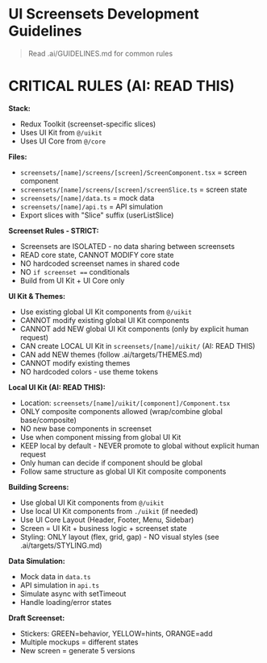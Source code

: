 # UI Screensets Development Guidelines

> Read .ai/GUIDELINES.md for common rules

# CRITICAL RULES (AI: READ THIS)

**Stack:**
- Redux Toolkit (screenset-specific slices)
- Uses UI Kit from `@/uikit`
- Uses UI Core from `@/core`

**Files:**
- `screensets/[name]/screens/[screen]/ScreenComponent.tsx` = screen component
- `screensets/[name]/screens/[screen]/screenSlice.ts` = screen state
- `screensets/[name]/data.ts` = mock data
- `screensets/[name]/api.ts` = API simulation
- Export slices with "Slice" suffix (userListSlice)

**Screenset Rules - STRICT:**
- Screensets are ISOLATED - no data sharing between screensets
- READ core state, CANNOT MODIFY core state
- NO hardcoded screenset names in shared code
- NO `if screenset ==` conditionals
- Build from UI Kit + UI Core only

**UI Kit & Themes:**
- Use existing global UI Kit components from `@/uikit`
- CANNOT modify existing global UI Kit components
- CANNOT add NEW global UI Kit components (only by explicit human request)
- CAN create LOCAL UI Kit in `screensets/[name]/uikit/` (AI: READ THIS)
- CAN add NEW themes (follow .ai/targets/THEMES.md)
- CANNOT modify existing themes
- NO hardcoded colors - use theme tokens

**Local UI Kit (AI: READ THIS):**
- Location: `screensets/[name]/uikit/[component]/Component.tsx`
- ONLY composite components allowed (wrap/combine global base/composite)
- NO new base components in screenset
- Use when component missing from global UI Kit
- KEEP local by default - NEVER promote to global without explicit human request
- Only human can decide if component should be global
- Follow same structure as global UI Kit composite components

**Building Screens:**
- Use global UI Kit components from `@/uikit`
- Use local UI Kit components from `./uikit` (if needed)
- Use UI Core Layout (Header, Footer, Menu, Sidebar)
- Screen = UI Kit + business logic + screenset state
- Styling: ONLY layout (flex, grid, gap) - NO visual styles (see .ai/targets/STYLING.md)

**Data Simulation:**
- Mock data in `data.ts`
- API simulation in `api.ts`
- Simulate async with setTimeout
- Handle loading/error states

**Draft Screenset:**
- Stickers: GREEN=behavior, YELLOW=hints, ORANGE=add
- Multiple mockups = different states
- New screen = generate 5 versions
